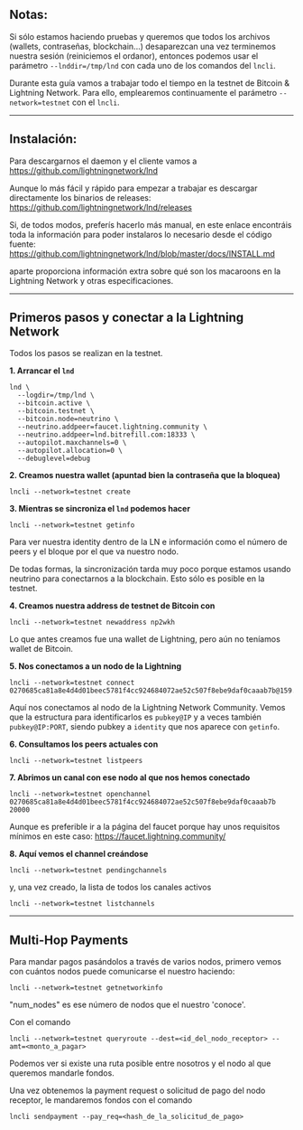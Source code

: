 ## Notas:

Si sólo estamos haciendo pruebas y queremos que todos los archivos (wallets, contraseñas, blockchain...) desaparezcan una vez terminemos nuestra sesión (reiniciemos el ordanor), entonces podemos usar el parámetro `--lnddir=/tmp/lnd` con cada uno de los comandos del `lncli`.

Durante esta guía vamos a trabajar todo el tiempo en la testnet de Bitcoin & Lightning Network. Para ello, emplearemos continuamente el parámetro `--network=testnet` con el `lncli`.

_______________________________
## Instalación:

Para descargarnos el daemon y el cliente vamos a https://github.com/lightningnetwork/lnd

Aunque lo más fácil y rápido para empezar a trabajar es descargar directamente los binarios de releases:
https://github.com/lightningnetwork/lnd/releases

Si, de todos modos, preferís hacerlo más manual, en este enlace encontráis toda la información para poder instalaros lo necesario desde el código fuente: https://github.com/lightningnetwork/lnd/blob/master/docs/INSTALL.md

aparte proporciona información extra sobre qué son los macaroons en la Lightning Network y otras especificaciones.
_______________________________
## Primeros pasos y conectar a la Lightning Network

Todos los pasos se realizan en la testnet.

__1. Arrancar el `lnd`__
```
lnd \
  --logdir=/tmp/lnd \
  --bitcoin.active \
  --bitcoin.testnet \
  --bitcoin.node=neutrino \
  --neutrino.addpeer=faucet.lightning.community \
  --neutrino.addpeer=lnd.bitrefill.com:18333 \
  --autopilot.maxchannels=0 \
  --autopilot.allocation=0 \
  --debuglevel=debug
```

__2. Creamos nuestra wallet (apuntad bien la contraseña que la bloquea)__
```
lncli --network=testnet create
```

__3. Mientras se sincroniza el `lnd` podemos hacer__
```
lncli --network=testnet getinfo
```
Para ver nuestra identity dentro de la LN e información como el número de peers y el bloque por el que va nuestro nodo.

De todas formas, la sincronización tarda muy poco porque estamos usando neutrino para conectarnos a la blockchain.
Esto sólo es posible en la testnet.

__4. Creamos nuestra address de testnet de Bitcoin con__
```
lncli --network=testnet newaddress np2wkh
```
Lo que antes creamos fue una wallet de Lightning, pero aún no teníamos wallet de Bitcoin.

__5. Nos conectamos a un nodo de la Lightning__
```
lncli --network=testnet connect 0270685ca81a8e4d4d01beec5781f4cc924684072ae52c507f8ebe9daf0caaab7b@159.203.125.125
```
Aquí nos conectamos al nodo de la Lightning Network Community. Vemos que la estructura para identificarlos es `pubkey@IP` y a veces también `pubkey@IP:PORT`, siendo pubkey a `identity` que nos aparece con `getinfo`.

__6. Consultamos los peers actuales con__
```
lncli --network=testnet listpeers
```

__7. Abrimos un canal con ese nodo al que nos hemos conectado__
```
lncli --network=testnet openchannel 0270685ca81a8e4d4d01beec5781f4cc924684072ae52c507f8ebe9daf0caaab7b 20000
```
Aunque es preferible ir a la página del faucet porque hay unos requisitos mínimos en este caso: https://faucet.lightning.community/

__8. Aquí vemos el channel creándose__
```
lncli --network=testnet pendingchannels
```
y, una vez creado, la lista de todos los canales activos
```
lncli --network=testnet listchannels
```

_______________________________
## Multi-Hop Payments

Para mandar pagos pasándolos a través de varios nodos, primero vemos con cuántos nodos puede comunicarse el nuestro haciendo:
```
lncli --network=testnet getnetworkinfo
```
"num_nodes" es ese número de nodos que el nuestro 'conoce'.

Con el comando
```
lncli --network=testnet queryroute --dest=<id_del_nodo_receptor> --amt=<monto_a_pagar>
```
Podemos ver si existe una ruta posible entre nosotros y el nodo al que queremos mandarle fondos.

Una vez obtenemos la payment request o solicitud de pago del nodo receptor, le mandaremos fondos con el comando
```
lncli sendpayment --pay_req=<hash_de_la_solicitud_de_pago>
```
